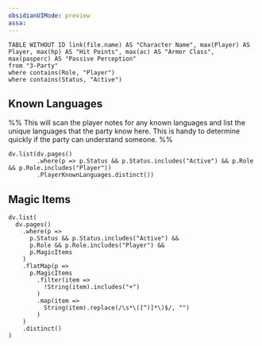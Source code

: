 ```yaml
---
obsidianUIMode: preview
assa:
---
```


```dataview
TABLE WITHOUT ID link(file.name) AS "Character Name", max(Player) AS Player, max(hp) AS "Hit Points", max(ac) AS "Armor Class", max(pasperc) AS "Passive Perception"
from "3-Party"
where contains(Role, "Player") 
where contains(Status, "Active")
```
## Known Languages

%% This will scan the player notes for any known languages and list the unique languages that the party know here. This is handy to determine quickly if the party can understand someone. %%
```dataviewjs
dv.list(dv.pages()
		.where(p => p.Status && p.Status.includes("Active") && p.Role && p.Role.includes("Player"))
		.PlayerKnownLanguages.distinct())
```

## Magic Items

```dataviewjs
dv.list(
  dv.pages()
    .where(p => 
      p.Status && p.Status.includes("Active") &&
      p.Role && p.Role.includes("Player") &&
      p.MagicItems
    )
    .flatMap(p => 
      p.MagicItems
        .filter(item =>
          !String(item).includes("+")
        )
        .map(item =>
          String(item).replace(/\s*\([^)]*\)$/, "")
        )
    )
    .distinct()
)
```
